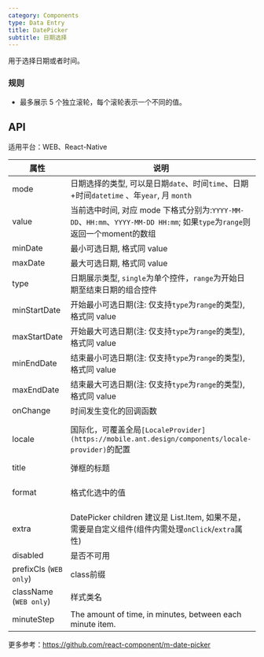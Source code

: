 ```yaml
---
category: Components
type: Data Entry
title: DatePicker
subtitle: 日期选择
---
```


用于选择日期或者时间。

### 规则
- 最多展示 5 个独立滚轮，每个滚轮表示一个不同的值。


## API

适用平台：WEB、React-Native

属性 | 说明 | 类型 | 默认值
----|-----|------|------
| mode  | 日期选择的类型, 可以是日期`date`、时间`time`、日期+时间`datetime` 、年`year`, 月 `month` | String | `date`  |
| value | 当前选中时间, 对应 mode 下格式分别为:`YYYY-MM-DD`、`HH:mm`、`YYYY-MM-DD HH:mm`; 如果`type`为`range`则返回一个moment的数组 | [moment](http://momentjs.com/) | 无 |
| minDate   | 最小可选日期, 格式同 value | [moment](http://momentjs.com/)  |  -  |
| maxDate   | 最大可选日期, 格式同 value | [moment](http://momentjs.com/)  |  -  |
| type  | 日期展示类型, `single`为单个控件，`range`为开始日期至结束日期的组合控件 | String | `single`  |
| minStartDate   | 开始最小可选日期(注: 仅支持`type`为`range`的类型), 格式同 value | [moment](http://momentjs.com/)  |  -  |
| maxStartDate   | 开始最大可选日期(注: 仅支持`type`为`range`的类型), 格式同 value | [moment](http://momentjs.com/)  |  -  |
| minEndDate   | 结束最小可选日期(注: 仅支持`type`为`range`的类型), 格式同 value | [moment](http://momentjs.com/)  |  -  |
| maxEndDate   | 结束最大可选日期(注: 仅支持`type`为`range`的类型), 格式同 value | [moment](http://momentjs.com/)  |  -  |
| onChange   | 时间发生变化的回调函数  | (date: Object): void |  无  |
| locale   | 国际化，可覆盖全局`[LocaleProvider](https://mobile.ant.design/components/locale-provider)`的配置 | Object: {DatePickerLocale: {year, month, day, hour, minute}, okText, dismissText } |  无 |
| title  | 弹框的标题 | string/React.ReactElement |  无  |
| format  | 格式化选中的值 | (value:moment) => string/string | `(val) => { return val; }`  |
| extra   | DatePicker children 建议是 List.Item, 如果不是，需要是自定义组件(组件内需处理`onClick`/`extra`属性) | String  |  `请选择`  |
| disabled   | 是否不可用      | Boolean |    false  |
| prefixCls (`WEB only`) |  class前缀 | string | `am-picker` |
| className (`WEB only`) |  样式类名 | string | - |
| minuteStep |   The amount of time, in minutes, between each minute item.    | Number | 1 |

更多参考：https://github.com/react-component/m-date-picker
